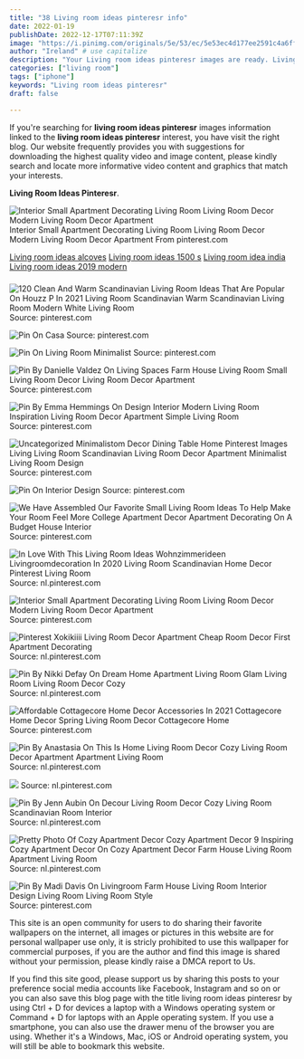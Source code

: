 ```yaml
---
title: "38 Living room ideas pinteresr info"
date: 2022-01-19
publishDate: 2022-12-17T07:11:39Z
image: "https://i.pinimg.com/originals/5e/53/ec/5e53ec4d177ee2591c4a6ff47232d10e.jpg"
author: "Ireland" # use capitalize
description: "Your Living room ideas pinteresr images are ready. Living room ideas pinteresr are a topic that is being searched for and liked by netizens now. You can Download the Living room ideas pinteresr files here. Download all free photos and vectors."
categories: ["living room"]
tags: ["iphone"]
keywords: "Living room ideas pinteresr"
draft: false

---
```


If you're searching for **living room ideas pinteresr** images information linked to the **living room ideas pinteresr** interest, you have visit the right  blog.  Our website frequently  provides you with  suggestions  for downloading  the highest  quality video and image  content, please kindly search and locate more informative video content and graphics  that match your interests.

**Living Room Ideas Pinteresr**. 

![Interior Small Apartment Decorating Living Room Living Room Decor Modern Living Room Decor Apartment](https://i.pinimg.com/736x/47/bf/09/47bf097208c3ec72818dd504bd73af11.jpg "Interior Small Apartment Decorating Living Room Living Room Decor Modern Living Room Decor Apartment")
Interior Small Apartment Decorating Living Room Living Room Decor Modern Living Room Decor Apartment From pinterest.com

[Living room ideas alcoves](/living-room-ideas-alcoves/)
[Living room ideas 1500 s](/living-room-ideas-1500-s/)
[Living room idea india](/living-room-idea-india/)
[Living room ideas 2019 modern](/living-room-ideas-2019-modern/)



### 

 


![120 Clean And Warm Scandinavian Living Room Ideas That Are Popular On Houzz P In 2021 Living Room Scandinavian Warm Scandinavian Living Room Modern White Living Room](https://i.pinimg.com/originals/20/c3/3a/20c33a672e76cbf78741d843b7e5bd65.jpg "120 Clean And Warm Scandinavian Living Room Ideas That Are Popular On Houzz P In 2021 Living Room Scandinavian Warm Scandinavian Living Room Modern White Living Room")
Source: pinterest.com

 

![Pin On Casa](https://i.pinimg.com/736x/49/6b/34/496b34a0002d0362d218923a57f02494.jpg "Pin On Casa")
Source: pinterest.com

 

![Pin On Living Room Minimalist](https://i.pinimg.com/originals/e2/a9/04/e2a9041f07dbeb62a7b4fa9e0ed399c5.jpg "Pin On Living Room Minimalist")
Source: pinterest.com

 

![Pin By Danielle Valdez On Living Spaces Farm House Living Room Small Living Room Decor Living Room Decor Apartment](https://i.pinimg.com/originals/39/b3/b2/39b3b251593e64f317fdb5f349c59d4b.jpg "Pin By Danielle Valdez On Living Spaces Farm House Living Room Small Living Room Decor Living Room Decor Apartment")
Source: pinterest.com

 

![Pin By Emma Hemmings On Design Interior Modern Living Room Inspiration Living Room Decor Apartment Simple Living Room](https://i.pinimg.com/originals/0e/d0/91/0ed09183d4dc9f4254b4775aa4ceef5b.jpg "Pin By Emma Hemmings On Design Interior Modern Living Room Inspiration Living Room Decor Apartment Simple Living Room")
Source: pinterest.com

 

![Uncategorized Minimalistom Decor Dining Table Home Pinterest Images Living Living Room Scandinavian Living Room Decor Apartment Minimalist Living Room Design](https://i.pinimg.com/originals/7e/da/f5/7edaf55e0e0eff3cabdbd88b067bc629.jpg "Uncategorized Minimalistom Decor Dining Table Home Pinterest Images Living Living Room Scandinavian Living Room Decor Apartment Minimalist Living Room Design")
Source: pinterest.com

 

![Pin On Interior Design](https://i.pinimg.com/originals/ea/3a/df/ea3adf1df2702cc672d145793812a175.jpg "Pin On Interior Design")
Source: pinterest.com

 

![We Have Assembled Our Favorite Small Living Room Ideas To Help Make Your Room Feel More College Apartment Decor Apartment Decorating On A Budget House Interior](https://i.pinimg.com/originals/9c/42/ce/9c42cea8aa8bc9cf76782edd3cbb4f26.jpg "We Have Assembled Our Favorite Small Living Room Ideas To Help Make Your Room Feel More College Apartment Decor Apartment Decorating On A Budget House Interior")
Source: pinterest.com

 

![In Love With This Living Room Ideas Wohnzimmerideen Livingroomdecoration In 2020 Living Room Scandinavian Home Decor Pinterest Living Room](https://i.pinimg.com/736x/d7/d7/e8/d7d7e8ba5086d3f1106932348cf2230b.jpg "In Love With This Living Room Ideas Wohnzimmerideen Livingroomdecoration In 2020 Living Room Scandinavian Home Decor Pinterest Living Room")
Source: nl.pinterest.com

 

![Interior Small Apartment Decorating Living Room Living Room Decor Modern Living Room Decor Apartment](https://i.pinimg.com/736x/47/bf/09/47bf097208c3ec72818dd504bd73af11.jpg "Interior Small Apartment Decorating Living Room Living Room Decor Modern Living Room Decor Apartment")
Source: pinterest.com

 

![Pinterest Xokikiiii Living Room Decor Apartment Cheap Room Decor First Apartment Decorating](https://i.pinimg.com/originals/30/1c/8b/301c8b2ff14646d704fdfbb5db7c89a4.jpg "Pinterest Xokikiiii Living Room Decor Apartment Cheap Room Decor First Apartment Decorating")
Source: nl.pinterest.com

 

![Pin By Nikki Defay On Dream Home Apartment Living Room Glam Living Room Living Room Decor Cozy](https://i.pinimg.com/originals/ed/f2/2d/edf22d6c86976bd4c9fca024dcd3ed65.jpg "Pin By Nikki Defay On Dream Home Apartment Living Room Glam Living Room Living Room Decor Cozy")
Source: nl.pinterest.com

 

![Affordable Cottagecore Home Decor Accessories In 2021 Cottagecore Home Decor Spring Living Room Decor Cottagecore Home](https://i.pinimg.com/originals/50/32/a6/5032a64fbe4c145a280a84f01d3bde9c.jpg "Affordable Cottagecore Home Decor Accessories In 2021 Cottagecore Home Decor Spring Living Room Decor Cottagecore Home")
Source: pinterest.com

 

![Pin By Anastasia On This Is Home Living Room Decor Cozy Living Room Decor Apartment Apartment Living Room](https://i.pinimg.com/originals/10/f3/9b/10f39b086d96bb3c790767a74c23f09e.jpg "Pin By Anastasia On This Is Home Living Room Decor Cozy Living Room Decor Apartment Apartment Living Room")
Source: nl.pinterest.com

 

![](https://i.pinimg.com/originals/5e/b4/b8/5eb4b8fa79b09d31ce705143abf13b98.jpg "")
Source: nl.pinterest.com

 

![Pin By Jenn Aubin On Decour Living Room Decor Cozy Living Room Scandinavian Room Interior](https://i.pinimg.com/originals/8c/b8/70/8cb8700a52487914833d6efec4837014.jpg "Pin By Jenn Aubin On Decour Living Room Decor Cozy Living Room Scandinavian Room Interior")
Source: nl.pinterest.com

 

![Pretty Photo Of Cozy Apartment Decor Cozy Apartment Decor 9 Inspiring Cozy Apartment Decor On Cozy Apartment Decor Farm House Living Room Apartment Living Room](https://i.pinimg.com/originals/a0/ed/91/a0ed91e721f2d337001097eba7cf6717.jpg "Pretty Photo Of Cozy Apartment Decor Cozy Apartment Decor 9 Inspiring Cozy Apartment Decor On Cozy Apartment Decor Farm House Living Room Apartment Living Room")
Source: nl.pinterest.com

 

![Pin By Madi Davis On Livingroom Farm House Living Room Interior Design Living Room Living Room Style](https://i.pinimg.com/originals/5e/53/ec/5e53ec4d177ee2591c4a6ff47232d10e.jpg "Pin By Madi Davis On Livingroom Farm House Living Room Interior Design Living Room Living Room Style")
Source: pinterest.com

 

This site is an open community for users to do sharing their favorite wallpapers on the internet, all images or pictures in this website are for personal wallpaper use only, it is stricly prohibited to use this wallpaper for commercial purposes, if you are the author and find this image is shared without your permission, please kindly raise a DMCA report to Us.

If you find this site good, please support us by sharing this posts to your preference social media accounts like Facebook, Instagram and so on or you can also save this blog page with the title living room ideas pinteresr by using Ctrl + D for devices a laptop with a Windows operating system or Command + D for laptops with an Apple operating system. If you use a smartphone, you can also use the drawer menu of the browser you are using. Whether it's a Windows, Mac, iOS or Android operating system, you will still be able to bookmark this website.
